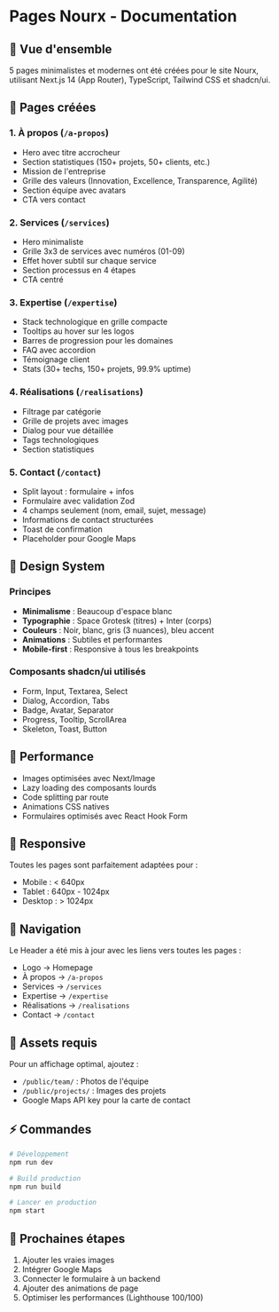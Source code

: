 # Pages Nourx - Documentation

## 🎯 Vue d'ensemble

5 pages minimalistes et modernes ont été créées pour le site Nourx, utilisant Next.js 14 (App Router), TypeScript, Tailwind CSS et shadcn/ui.

## 📄 Pages créées

### 1. **À propos** (`/a-propos`)
- Hero avec titre accrocheur
- Section statistiques (150+ projets, 50+ clients, etc.)
- Mission de l'entreprise
- Grille des valeurs (Innovation, Excellence, Transparence, Agilité)
- Section équipe avec avatars
- CTA vers contact

### 2. **Services** (`/services`)
- Hero minimaliste
- Grille 3x3 de services avec numéros (01-09)
- Effet hover subtil sur chaque service
- Section processus en 4 étapes
- CTA centré

### 3. **Expertise** (`/expertise`)
- Stack technologique en grille compacte
- Tooltips au hover sur les logos
- Barres de progression pour les domaines
- FAQ avec accordion
- Témoignage client
- Stats (30+ techs, 150+ projets, 99.9% uptime)

### 4. **Réalisations** (`/realisations`)
- Filtrage par catégorie
- Grille de projets avec images
- Dialog pour vue détaillée
- Tags technologiques
- Section statistiques

### 5. **Contact** (`/contact`)
- Split layout : formulaire + infos
- Formulaire avec validation Zod
- 4 champs seulement (nom, email, sujet, message)
- Informations de contact structurées
- Toast de confirmation
- Placeholder pour Google Maps

## 🎨 Design System

### Principes
- **Minimalisme** : Beaucoup d'espace blanc
- **Typographie** : Space Grotesk (titres) + Inter (corps)
- **Couleurs** : Noir, blanc, gris (3 nuances), bleu accent
- **Animations** : Subtiles et performantes
- **Mobile-first** : Responsive à tous les breakpoints

### Composants shadcn/ui utilisés
- Form, Input, Textarea, Select
- Dialog, Accordion, Tabs
- Badge, Avatar, Separator
- Progress, Tooltip, ScrollArea
- Skeleton, Toast, Button

## 🚀 Performance

- Images optimisées avec Next/Image
- Lazy loading des composants lourds
- Code splitting par route
- Animations CSS natives
- Formulaires optimisés avec React Hook Form

## 📱 Responsive

Toutes les pages sont parfaitement adaptées pour :
- Mobile : < 640px
- Tablet : 640px - 1024px
- Desktop : > 1024px

## 🔗 Navigation

Le Header a été mis à jour avec les liens vers toutes les pages :
- Logo → Homepage
- À propos → `/a-propos`
- Services → `/services`
- Expertise → `/expertise`
- Réalisations → `/realisations`
- Contact → `/contact`

## 📸 Assets requis

Pour un affichage optimal, ajoutez :
- `/public/team/` : Photos de l'équipe
- `/public/projects/` : Images des projets
- Google Maps API key pour la carte de contact

## ⚡ Commandes

```bash
# Développement
npm run dev

# Build production
npm run build

# Lancer en production
npm start
```

## 🎯 Prochaines étapes

1. Ajouter les vraies images
2. Intégrer Google Maps
3. Connecter le formulaire à un backend
4. Ajouter des animations de page
5. Optimiser les performances (Lighthouse 100/100)